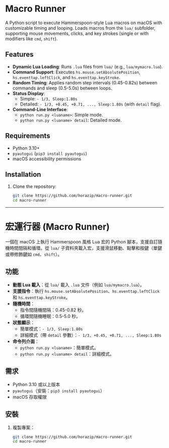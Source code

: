 # Macro Runner

A Python script to execute Hammerspoon-style Lua macros on macOS with customizable timing and looping. Loads macros from the `lua/` subfolder, supporting mouse movements, clicks, and key strokes (single or with modifiers like `cmd`, `shift`).

## Features
- **Dynamic Lua Loading**: Runs `.lua` files from `lua/` (e.g., `lua/mymacro.lua`).
- **Command Support**: Executes `hs.mouse.setAbsolutePosition`, `hs.eventtap.leftClick`, and `hs.eventtap.keyStroke`.
- **Random Timing**: Applies random step intervals (0.45-0.82s) between commands and sleep (0.5-5.0s) between loops.
- **Status Display**:
  - Simple: `- 1/3, Sleep:1.80s`
  - Detailed: `- 1/3, +0.45, +0.71, ..., Sleep:1.80s` (with `detail` flag).
- **Command-Line Interface**:
  - `python run.py <luaname>`: Simple mode.
  - `python run.py <luaname> detail`: Detailed mode.

## Requirements
- Python 3.10+
- `pyautogui` (`pip3 install pyautogui`)
- macOS accessibility permissions

## Installation
1. Clone the repository:
   ```bash
   git clone https://github.com/horazip/macro-runner.git
   cd macro-runner

---

# 宏運行器 (Macro Runner)

一個在 macOS 上執行 Hammerspoon 風格 Lua 宏的 Python 腳本，支援自訂隨機時間間隔和循環。從 `lua/` 子資料夾載入宏，支援滑鼠移動、點擊和按鍵（單鍵或帶修飾鍵如 `cmd`、`shift`）。

## 功能
- **動態 Lua 載入**：從 `lua/` 載入 `.lua` 文件（例如 `lua/mymacro.lua`）。
- **支援指令**：執行 `hs.mouse.setAbsolutePosition`、`hs.eventtap.leftClick` 和 `hs.eventtap.keyStroke`。
- **隨機時間**：
  - 指令間隨機間隔：0.45-0.82 秒。
  - 循環間隨機睡眠：0.5-5.0 秒。
- **狀態顯示**：
  - 簡單模式：`- 1/3, Sleep:1.80s`
  - 詳細模式（帶 `detail` 參數）：`- 1/3, +0.45, +0.71, ..., Sleep:1.80s`
- **命令列介面**：
  - `python run.py <luaname>`：簡單模式。
  - `python run.py <luaname> detail`：詳細模式。

## 需求
- Python 3.10 或以上版本
- `pyautogui`（安裝：`pip3 install pyautogui`）
- macOS 存取權限

## 安裝
1. 複製專案：
   ```bash
   git clone https://github.com/horazip/macro-runner.git
   cd macro-runner
